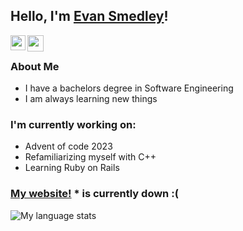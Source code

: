 ## Hello, I'm [Evan Smedley](https://www.linkedin.com/in/evan-smedley/)!

<a href="https://www.linkedin.com/in/evan-smedley/">
  <img align="left" width="24px" src="https://cdn.simpleicons.org/linkedin"  />
</a>
<a href="mailto:evan.smedley22@gmail.com">
  <img align="left" width="26px" src="https://cdn.simpleicons.org/gmail" />
</a>

<br />

### About Me
- I have a bachelors degree in Software Engineering
- I am always learning new things

### I'm currently working on:
- Advent of code 2023
- Refamiliarizing myself with C++
- Learning Ruby on Rails

### [My website!](http://www.evansmedley.ca)  * is currently down :(

![My language stats](https://github-readme-stats-eight-theta.vercel.app/api/top-langs/?username=Evansmedley&layout=compact&langs_count=8&hide_border=true)
<br />

<!--
**Evansmedley/Evansmedley** is a ✨ _special_ ✨ repository because its `README.md` (this file) appears on your GitHub profile.

Here are some ideas to get you started:

- 🔭 I’m currently working on ...
- 🌱 I’m currently learning ...
- 👯 I’m looking to collaborate on ...
- 🤔 I’m looking for help with ...
- 💬 Ask me about ...
- 📫 How to reach me: ...
- 😄 Pronouns: ...
- ⚡ Fun fact: ...
-->
